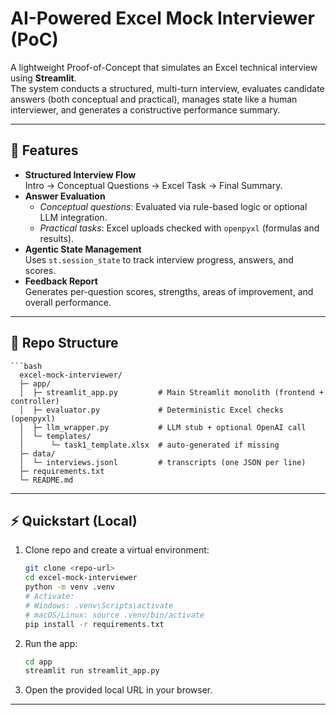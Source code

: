 # AI-Powered Excel Mock Interviewer (PoC)

A lightweight Proof-of-Concept that simulates an Excel technical interview using **Streamlit**.  
The system conducts a structured, multi-turn interview, evaluates candidate answers (both conceptual and practical), manages state like a human interviewer, and generates a constructive performance summary.

---

## 🚀 Features
- **Structured Interview Flow**  
  Intro → Conceptual Questions → Excel Task → Final Summary.
- **Answer Evaluation**  
  - *Conceptual questions*: Evaluated via rule-based logic or optional LLM integration.  
  - *Practical tasks*: Excel uploads checked with `openpyxl` (formulas and results).  
- **Agentic State Management**  
  Uses `st.session_state` to track interview progress, answers, and scores.  
- **Feedback Report**  
  Generates per-question scores, strengths, areas of improvement, and overall performance.

---

## 📂 Repo Structure
    ```bash
      excel-mock-interviewer/
      ├─ app/
      │  ├─ streamlit_app.py         # Main Streamlit monolith (frontend + controller)
      │  ├─ evaluator.py             # Deterministic Excel checks (openpyxl)
      │  ├─ llm_wrapper.py           # LLM stub + optional OpenAI call
      │  └─ templates/
      │      └─ task1_template.xlsx  # auto-generated if missing
      ├─ data/
      │  └─ interviews.jsonl         # transcripts (one JSON per line)
      ├─ requirements.txt
      └─ README.md
---

## ⚡ Quickstart (Local)

1. Clone repo and create a virtual environment:
   ```bash
   git clone <repo-url>
   cd excel-mock-interviewer
   python -m venv .venv
   # Activate:
   # Windows: .venv\Scripts\activate
   # macOS/Linux: source .venv/bin/activate
   pip install -r requirements.txt

2. Run the app:
   ```bash
   cd app
   streamlit run streamlit_app.py

3. Open the provided local URL in your browser.

---



  
